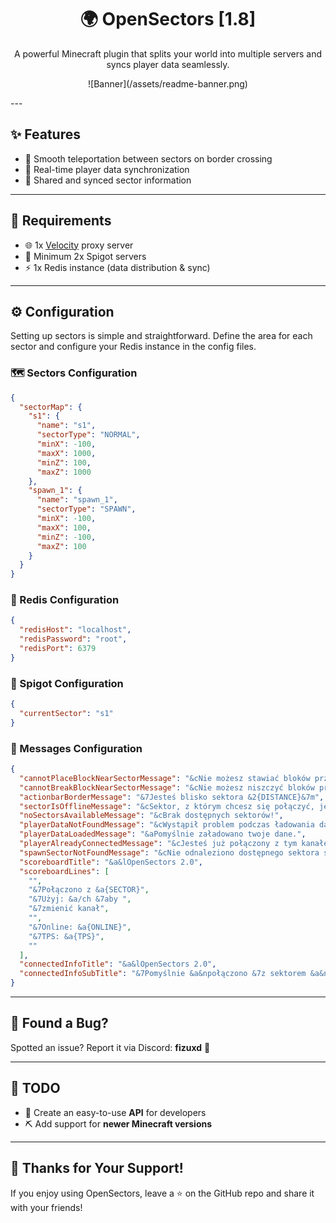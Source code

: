 <h1 align="center">🌍 OpenSectors [1.8]</h1>
<p align="center">A powerful Minecraft plugin that splits your world into multiple servers and syncs player data seamlessly.</p>

<p align="center">
![Banner](/assets/readme-banner.png)
</p>
---

## ✨ Features

- 🚪 Smooth teleportation between sectors on border crossing  
- 🔄 Real-time player data synchronization  
- 🧭 Shared and synced sector information  

---

## 🧰 Requirements

- 🌐 1x [Velocity](https://velocitypowered.com/) proxy server  
- 🧱 Minimum 2x Spigot servers  
- ⚡ 1x Redis instance (data distribution & sync)

---

## ⚙️ Configuration

Setting up sectors is simple and straightforward. Define the area for each sector and configure your Redis instance in the config files.

### 🗺️ Sectors Configuration

```json
{
  "sectorMap": {
    "s1": {
      "name": "s1",
      "sectorType": "NORMAL",
      "minX": -100,
      "maxX": 1000,
      "minZ": 100,
      "maxZ": 1000
    },
    "spawn_1": {
      "name": "spawn_1",
      "sectorType": "SPAWN",
      "minX": -100,
      "maxX": 100,
      "minZ": -100,
      "maxZ": 100
    }
  }
}
```

### 🧠 Redis Configuration

```json
{
  "redisHost": "localhost",
  "redisPassword": "root",
  "redisPort": 6379
}
```

### 📍 Spigot Configuration

```json
{
  "currentSector": "s1"
}
```

### 💬 Messages Configuration

```json
{
  "cannotPlaceBlockNearSectorMessage": "&cNie możesz stawiać bloków przy granicy sektora!",
  "cannotBreakBlockNearSectorMessage": "&cNie możesz niszczyć bloków przy granicy sektora!",
  "actionbarBorderMessage": "&7Jesteś blisko sektora &2{DISTANCE}&7m",
  "sectorIsOfflineMessage": "&cSektor, z którym chcesz się połączyć, jest aktualnie wyłączony!",
  "noSectorsAvailableMessage": "&cBrak dostępnych sektorów!",
  "playerDataNotFoundMessage": "&cWystąpił problem podczas ładowania danych.",
  "playerDataLoadedMessage": "&aPomyślnie załadowano twoje dane.",
  "playerAlreadyConnectedMessage": "&cJesteś już połączony z tym kanałem!",
  "spawnSectorNotFoundMessage": "&cNie odnaleziono dostępnego sektora spawna!",
  "scoreboardTitle": "&a&lOpenSectors 2.0",
  "scoreboardLines": [
    "",
    "&7Połączono z &a{SECTOR}",
    "&7Użyj: &a/ch &7aby ",
    "&7zmienić kanał",
    "",
    "&7Online: &a{ONLINE}",
    "&7TPS: &a{TPS}",
    ""
  ],
  "connectedInfoTitle": "&a&lOpenSectors 2.0",
  "connectedInfoSubTitle": "&7Pomyślnie &a&npołączono &7z sektorem &a&n{SECTOR}"
}
```

---

## 🐛 Found a Bug?

Spotted an issue? Report it via Discord: **fizuxd** 💬

---

## 📌 TODO

- 🧩 Create an easy-to-use **API** for developers  
- ⛏️ Add support for **newer Minecraft versions**

---

## 💖 Thanks for Your Support!

If you enjoy using OpenSectors, leave a ⭐ on the GitHub repo and share it with your friends!
